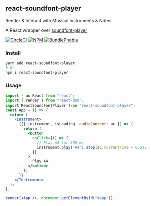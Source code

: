 ## react-soundfont-player

Render & Interact with Musical Instruments & Notes.

A React wrapper over [soundfont-player](https://github.com/danigb/soundfont-player)

[![CircleCI][circleci-badge]][circleci-href]
[![NPM][npm-version-badge]][npm-href]
[![BundlePhobia][bundlephobia-badge]][bundlephobia-href]

### Install

```sh
yarn add react-soundfont-player
# Or
npm i react-soundfont-player
```

### Usage

```jsx
import * as React from "react";
import { render } from "react-dom";
import ReactSoundFontPlayer from "react-soundfont-player";
const App = () => {
  return (
    <Instrument>
      {({ instrument, isLoading, audioContext: ac }) => {
        return (
          <button
            onClick={() => {
              // Play A4 for 500 ms
              instrument.play("A4").stop(ac.currentTime + 0.5);
            }}
          >
            Play A4
          </button>
        );
      }}
    </Instrument>
  );
};

render(<App />, document.getElementById("#app"));
```

[circleci-href]: https://circleci.com/gh/rakannimer/react-soundfont-player
[circleci-badge]: https://img.shields.io/circleci/project/github/rakannimer/react-soundfont-player.svg
[npm-href]: https://www.npmjs.com/package/react-soundfont-player
[npm-version-badge]: https://img.shields.io/npm/v/react-soundfont-player.svg
[npm-license-badge]: https://img.shields.io/github/license/rakannimer/react-soundfont-player.svg
[bundlephobia-badge]: https://img.shields.io/bundlephobia/minzip/react-soundfont-player.svg
[bundlephobia-href]: https://bundlephobia.com/result?p=react-soundfont-player
